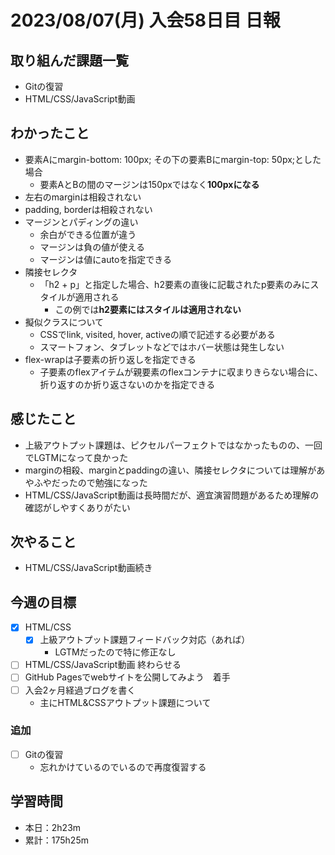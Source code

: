 # 2023/08/07(月) 入会58日目 日報

## 取り組んだ課題一覧

- Gitの復習
- HTML/CSS/JavaScript動画

## わかったこと

- 要素Aにmargin-bottom: 100px; その下の要素Bにmargin-top: 50px;とした場合
  - 要素AとBの間のマージンは150pxではなく**100pxになる**
- 左右のmarginは相殺されない
- padding, borderは相殺されない
- マージンとパディングの違い
  - 余白ができる位置が違う
  - マージンは負の値が使える
  - マージンは値にautoを指定できる
- 隣接セレクタ
  - 「h2 + p」と指定した場合、h2要素の直後に記載されたp要素のみにスタイルが適用される
    - この例では**h2要素にはスタイルは適用されない**
- 擬似クラスについて
  - CSSでlink, visited, hover, activeの順で記述する必要がある
  - スマートフォン、タブレットなどではホバー状態は発生しない
- flex-wrapは子要素の折り返しを指定できる
  - 子要素のflexアイテムが親要素のflexコンテナに収まりきらない場合に、折り返すのか折り返さないのかを指定できる

## 感じたこと

- 上級アウトプット課題は、ピクセルパーフェクトではなかったものの、一回でLGTMになって良かった
- marginの相殺、marginとpaddingの違い、隣接セレクタについては理解があやふやだったので勉強になった
- HTML/CSS/JavaScript動画は長時間だが、適宜演習問題があるため理解の確認がしやすくありがたい

## 次やること

- HTML/CSS/JavaScript動画続き

## 今週の目標

- [x] HTML/CSS
  - [x] 上級アウトプット課題フィードバック対応（あれば）
    - LGTMだったので特に修正なし
- [ ] HTML/CSS/JavaScript動画 終わらせる
- [ ] GitHub Pagesでwebサイトを公開してみよう　着手
- [ ] 入会2ヶ月経過ブログを書く
  - 主にHTML&CSSアウトプット課題について

### 追加

- [ ] Gitの復習
  - 忘れかけているのでいるので再度復習する

## 学習時間

- 本日：2h23m
- 累計：175h25m
